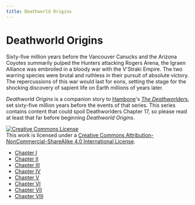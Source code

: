 ```yaml
---
title: Deathworld Origins
---
```


# Deathworld Origins

Sixty-five million years before the Vancouver Canucks and the Arizona Coyotes summarily pulped the Hunters attacking Rogers Arena, the Igraen Alliance was embroiled in a bloody war with the V'Straki Empire. The two warring species were brutal and ruthless in their pursuit of absolute victory. The repercussions of this war would last for eons, setting the stage for the shocking discovery of sapient life on Earth millions of years later.

*Deathworld Origins* is a companion story to [Hambone](http://reddit.com/u/hambone1330)'s [*The Deathworlders*](http://deathworlders.com/books/deathworlders), set sixty-five million years before the events of that series. This series contains content that could spoil Deathworlders Chapter 17, so please read at least that far before beginning *Deathworld Origins*.

<a rel="license" href="http://creativecommons.org/licenses/by-nc-sa/4.0/"><img alt="Creative Commons License" style="border-width:0" src="https://i.creativecommons.org/l/by-nc-sa/4.0/88x31.png" /></a><br />This work is licensed under a <a rel="license" href="http://creativecommons.org/licenses/by-nc-sa/4.0/">Creative Commons Attribution-NonCommercial-ShareAlike 4.0 International License</a>.

* [Chapter I](./001)
* [Chapter II](./002)
* [Chapter III](./003)
* [Chapter IV](./004)
* [Chapter V](./005)
* [Chapter VI](./006)
* [Chapter VII](./007)
* [Chapter VIII](./008)